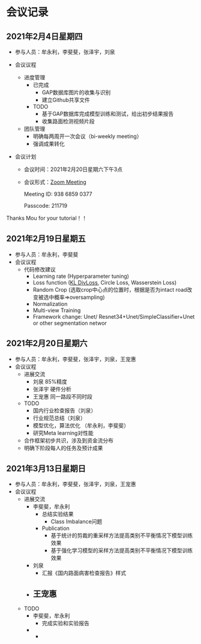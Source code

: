 # 会议记录

## 2021年2月4日星期四

- 参与人员：牟永利，李斐斐，张泽宇，刘泉

- 会议议程
  - 进度管理
    - 已完成
      - GAP数据库图片的收集与识别
      - 建立Github共享文件
    - TODO
      - 基于GAP数据库完成模型训练和测试，给出初步结果报告
      - 收集路面检测视频片段
  - 团队管理
    - 明确每两周开一次会议（bi-weekly meeting）
    - 强调成果转化

- 会议计划

  - 会议时间：2021年2月20日星期六下午3点

  - 会议形式：[Zoom Meeting](https://rwth.zoom.us/j/93868590377?pwd=SFdITWpIbWUrWWQwcjlkWFFXcTN2QT09)

    Meeting ID: 938 6859 0377

    Passcode: 211719

Thanks Mou for your tutorial！！

## 2021年2月19日星期五

- 参与人员：牟永利，李斐斐
- 会议议程
  - 代码修改建议
    - Learning rate (Hyperparameter tuning)
    - Loss function ([KL DivLoss](https://pytorch.org/docs/stable/generated/torch.nn.KLDivLoss.html), Circle Loss, Wasserstein Loss)
    - Random Crop (选取crop中心点的位置时，根据是否为intact road改变被选中概率=>oversampling)
    - Normalization
    - Multi-view Training
    - Framework change: Unet/ Resnet34+Unet/SimpleClassifier+Unet or other segmentation networ


## 2021年2月20日星期六

- 参与人员：牟永利，李斐斐，张泽宇，刘泉，王宠惠
- 会议议程
   - 进展交流
      - 刘泉 85%精度
      - 张泽宇 硬件分析
      - 王宠惠 同一路段不同时段
   - TODO
      - 国内行业检查报告（刘泉）
      - 行业规范总结（刘泉）
      - 模型优化，算法优化 （牟永利，李斐斐）
      - 研究Meta learning对性能
   - 合作框架初步共识，涉及到资金流分布
   - 明确下阶段每人的任务及预计成果

## 2021年3月13日星期日

- 参与人员：牟永利，李斐斐，张泽宇，刘泉，王宠惠
- 会议议程
  - 进展交流
    - 李斐斐，牟永利
      - 总结实验结果
        - Class Imbalance问题
      - Publication
        - 基于统计的剪裁的重采样方法提高类别不平衡情况下模型训练效果
        - 基于强化学习模型的采样方法提高类别不平衡情况下模型训练效果
    - 刘泉
      - 汇报《国内路面病害检查报告》样式
    - 王宠惠
      - 
  - TODO
    - 李斐斐，牟永利
      - 完成实验和实验报告
    - 
      - 